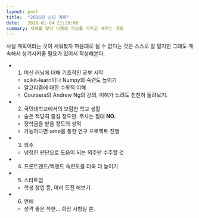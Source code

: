 ```yaml
---
layout: post
title:  "2016년 신년 계획"
date:   2016-01-04 21:20:00
summary: 새해를 맞아 나름의 각오를 가지고 세우는 계획
---
```


사실 계획이라는 것이 세워봤자 마음대로 될 수 없다는 것은 스스로 잘 알지만 그래도 계속해서 상기시켜줄 필요가 있어서 작성해본다.

- 1. 머신 러닝에 대해 기초적인 공부 시작
	- scikit-learn이나 Numpy의 숙련도 높이기
	- 알고리즘에 대한 수학적 이해
	- Coursera의 Andrew Ng의 강의, 이해가 느려도 천천히 돌려보기.
- 2. 국민대학교에서의 보람찬 학교 생활
	- 술은 적당히 즐길 정도만. 주사는 절대 **NO.**
	- 장학금을 받을 정도의 성적
	- 가능하다면 urop를 통한 연구 프로젝트 진행
- 3. 외주
	- 냉정한 판단으로 도움이 되는 외주만 수주할 것
- 4. 프론트엔드/백엔드 숙련도를 더욱 더 높이기
- 5. 스타트업
	- 학생 창업 등, 여러 도전 해보기.
- 6. 연애
	- 성격 좋은 착한... 희망 사항일 뿐.